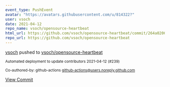 ```yaml
---
event_type: PushEvent
avatar: "https://avatars.githubusercontent.com/u/814322?"
user: vsoch
date: 2021-04-12
repo_name: vsoch/opensource-heartbeat
html_url: https://github.com/vsoch/opensource-heartbeat/commit/264a020601eb121368c44e8088c2a2c4c84dd634
repo_url: https://github.com/vsoch/opensource-heartbeat
---
```


<a href='https://github.com/vsoch' target='_blank'>vsoch</a> pushed to <a href='https://github.com/vsoch/opensource-heartbeat' target='_blank'>vsoch/opensource-heartbeat</a>

<small>Automated deployment to update contributors 2021-04-12 (#239)

Co-authored-by: github-actions <github-actions@users.noreply.github.com></small>

<a href='https://github.com/vsoch/opensource-heartbeat/commit/264a020601eb121368c44e8088c2a2c4c84dd634' target='_blank'>View Commit</a>